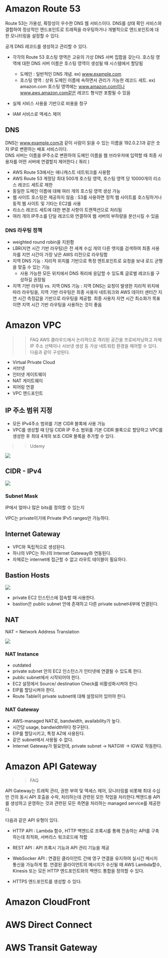 # Amazon Route 53

Route 53는 가용성, 확장성이 우수한 DNS 웹 서비스이다. 
DNS를 상태 확인 서비스와 결합하여 정상적인 엔드포인트로 트래픽을 라우팅하거나 개별적으로 엔드포인트에 대한 모니터링을 설정할 수 있다.

공개 DNS 레코드를 생성하고 관리할 수 있다.

- 각각의 Route 53 호스팅 영역은 고유의 가상 DNS 서버 집합을 갖는다. 호스팅 영역에 대한 DNS 서버 이름은 호스팅 영역이 생성될 때 시스템에서 할당됨
    - 도메인 : 일반적인 DNS 개념. ex) www.example.com
    - 호스팅 영역 : 상위 도메인 이름에 속하면서 관리가 가능한 레코드 세트. ex) amazon.com 호스팅 영역에는 www.amazon.com이나 www.aws.amazon.com같은 레코드 형식만 포함될 수 있음

- 실제 서비스 사용을 기반으로 비용을 청구
- IAM 서비스로 엑세스 제어 

## DNS
DNS는 www.example.com과 같이 사람이 읽을 수 있는 이름을 192.0.2.1과 같은 숫자 IP로 변환하는 배포 서비스이다.  
DNS 서버는 이름을 IP주소로 변환하여 도메인 이름을 웹 브라우저에 입력할 때 최종 사용자를 어떤 서버에 연결할지 제어한다.( 쿼리 )

- AWS Route 53에서는 애니캐스트 네트워크를 사용함
- AWS Route 53 계정당 최대 500개 호스팅 영역, 호스팅 영역 당 10000개의 리소스 레코드 세트로 제한
- 동일한 도메인 이름에 대해 여러 개의 호스팅 영역 생성 가능 
- 웹 사이트 호스팅은 제공하지 않음 : S3를 사용하면 정적 웹 사이트를 호스팅하거나 동적 웹 사이트 및 기타는 EC2를 사용
- 리소스 레코드 세트에 대한 변경 사항이 트랜잭션으로 처리됨
- 여러 개의 IP주소를 단일 레코드와 연결하여 웹 서버의 부하량을 분산시킬 수 있음

### DNS 라우팅 정책
- weighted round robin을 지원함
- LBR(지연 시간 기반 라우팅)은 전 세계 수십 개의 다른 엣지를 검색하여 최종 사용자를 지연 시간이 가장 낮은 AWS 리전으로 라우팅함
- 지역 DNS 기능 : 지리적 위치를 기반으로 특정 엔트포인트로 요청을 보내 로드 균형을 맞출 수 있는 기능
    - 사용 가능한 모든 위치에서 DNS 쿼리에 응답할 수 있도록 글로벌 레코드를 구성하길 권장됨
- 지역 기반 라우팅 vs. 지역 DNS 기능 : 지역 DNS는 요청이 발생한 지리적 위치에 따라 라우팅을, 지역 기반 라우팅은 최종 사용자 네트워크와 AWS 데이터 센터간 지연 시간 측정값을 기반으로 라우팅을 제공함. 최종 사용자 지연 시간 최소화가 목표이면 지역 시간 기반 라우팅을 사용하는 것이 좋음


# Amazon VPC
>>FAQ
AWS 클라우드에서 논리적으로 격리된 공간을 프로비저닝하고 자체 IP 주소 선택이나 서브넷 생성 등 가상 네트워킹 환경을 제어할 수 있다.
다음과 같이 구성된다.
- Virtual Private Cloud
- 서브넷
- 인터넷 게이트웨이
- NAT 게이트웨이
- 피어링 연결
- VPC 엔드포인트

## IP 주소 범위 지정
- 모든 IPv4주소 범위를 기본 CIDR 블록에 사용 가능
- VPC를 생성할 때 단일 CIDR IP 주소 범위를 기본 CIDR 블록으로 할당하고 VPC를 생성한 후 최대 4개의 보조 CIDR 블록을 추가할 수 있다.

>>Udemy

![](./img/2022-01-13-13-33-57.png)

## CIDR - IPv4
![](./img/2022-01-13-13-38-57.png)

### Subnet Mask
IP에서 얼마나 많은 bits를 정의할 수 있는지

VPC는 private이기에 Private IPv5 ranges만 가능하다.

## Internet Gateway
- VPC와 독립적으로 생성된다.
- 하나의 VPC는 하나의 Internet Gateway와 연동된다.
- 자체로는 internet에 접근할 수 없고 라우트 테이블이 필요하다.

## Bastion Hosts
![](./img/2022-01-13-13-42-13.png)

- private EC2 인스턴스에 접속할 때 사용한다.
- bastion은 public subnet 안에 존재하고 다른 private subnet내부에 연결된다.

## NAT 
NAT = Network Address Translation

![](./img/2022-01-13-13-46-27.png)

### NAT Instance
- outdated
- private subnet 안의 EC2 인스턴스가 인터넷에 연결될 수 있도록 한다.
- public subnet에서 시작되어야 한다.
- EC2 설정에서 Source/ destination Check를 비활성화시켜야 한다.
- EIP를 할당시켜야 한다.
- Route Table이 private subnet에 대해 설정되어 있어야 한다.

### NAT Gateway
- AWS-managed NAT로, bandwidth, availability가 높다.
- 시간당 usage, bandwidth마다 청구된다.
- EIP를 할당시키고, 특정 AZ에 사용된다.
- 같은 subnet에서 사용될 수 없다.
- Internet Gateway가 필요한데,  private subnet -> NATGW -> IGW로 작동한다.

# Amazon API Gateway
>>FAQ

API Gateway는 트래픽 관리, 권한 부여 및 엑세스 제어, 모니터링를 비롯해 최대 수십만 건의 동시 API 호출을 수락, 처리하는데 관련된 모든 작업을 처리한다.백엔드용 API를 생성하고 운영하는 것과 관련된 모든 측면을 처리하는 managed service를 제공한다.

다음과 같은 API 유형이 있다.
- HTTP API :  Lambda 함수, HTTP 백엔드로 프록시를 통해 전송하는 API를 구축하는데 최적화, 서버리스 워크로드에 적합
- REST API : API 프록시 기능과 API 관리 기능을 제공
- WebSocker API : 연결된 클라이언트 간에 영구 연결을 유지하여 실시간 메시지 통신을 가능하게 함. 연결된 클라이언트의 메시지가 수신될 때 AWS Lambda함수, Kinesis 또는 모든 HTTP 엔드포인트와의 백엔드 통합을 정의할 수 있다.

- HTTPS 엔드포인트를 생성할 수 있다.

# Amazon CloudFront

# AWS Direct Connect

# AWS Transit Gateway

